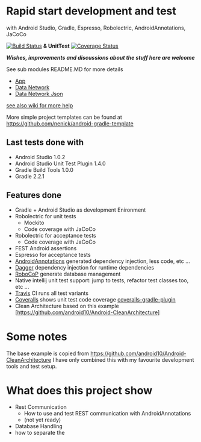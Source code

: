 
# Rapid start development and test
with Android Studio, Gradle, Espresso, Robolectric, AndroidAnnotations, JaCoCo

[![Build Status](https://travis-ci.org/nenick/AndroidAppDevelopment.svg)](https://travis-ci.org/nenick/AndroidAppDevelopment) **& UnitTest** [![Coverage Status](https://coveralls.io/repos/nenick/AndroidAppDevelopment/badge.png?branch=master)](https://coveralls.io/r/nenick/AndroidAppDevelopment?branch=master)

***Wishes, improvements and discussions about the stuff here are welcome***

See sub modules README.MD for more details
* [App](https://github.com/nenick/AndroidAppDevelopment/tree/master/App)
* [Data Network](https://github.com/nenick/AndroidAppDevelopment/tree/master/DataNetwork)
* [Data Network Json](https://github.com/nenick/AndroidAppDevelopment/tree/master/DataNetworkJson)

[see also wiki for more help](https://github.com/nenick/AndroidAppDevelopment/wiki)

More simple project templates can be found at https://github.com/nenick/android-gradle-template

## Last tests done with

* Android Studio 1.0.2
* Android Studio Unit Test Plugin 1.4.0
* Gradle Build Tools 1.0.0
* Gradle 2.2.1

## Features done

* Gradle + Android Studio as development Enironment
* Robolectric for unit tests
    * Mockito
    * Code coverage with JaCoCo
* Robolectric for acceptance tests
    * Code coverage with JaCoCo
* FEST Android assertions
* Espresso for acceptance tests
* [AndroidAnnotations](http://androidannotations.org/) generated dependency injection, less code, etc ...
* [Dagger](http://square.github.io/dagger/) dependency injection for runtime dependencies
* [RoboCoP](https://github.com/mediarain/RoboCoP) generate database management
* Native intellij unit test support: jump to tests, refactor test classes too, etc ...
* [Travis](https://travis-ci.org/) CI runs all test variants
* [Coveralls](https://coveralls.io/) shows unit test code coverage [coveralls-gradle-plugin](https://github.com/kt3k/coveralls-gradle-plugin)
* Clean Architecture based on this example [https://github.com/android10/Android-CleanArchitecture]

# Some notes

The base example is copied from https://github.com/android10/Android-CleanArchitecture I have only combined this with my favourite development tools and test setup.

# What does this project show

* Rest Communication <br>
    * How to use and test REST communication with AndroidAnnotations
    * (not yet ready)
* Database Handling
* how to separate the
